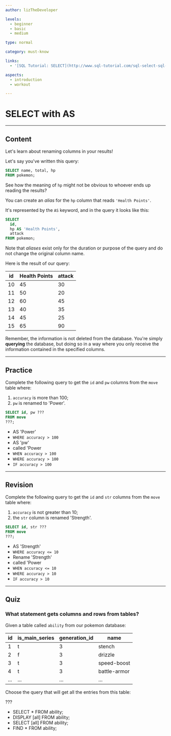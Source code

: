 ```yaml
---
author: lizTheDeveloper

levels:
  - beginner
  - basic
  - medium

type: normal

category: must-know

links:
  - '[SQL Tutorial: SELECT](http://www.sql-tutorial.com/sql-select-sql-tutorial/){website}'

aspects:
  - introduction
  - workout

---
```


# SELECT with AS

---
## Content

Let's learn about renaming columns in your results!

Let's say you've written this query:

```sql
SELECT name, total, hp
FROM pokemon;
```

See how the meaning of `hp` might not be obvious to whoever ends up reading the results? 

You can create an *alias* for the `hp` column that reads `'Health Points'`. 

It's represented by the `AS` keyword, and in the query it looks like this:

```sql
SELECT 
  id, 
  hp AS 'Health Points', 
  attack
FROM pokemon;
```

Note that *aliases* exist only for the duration or purpose of the query and do not change the original column name. 

Here is the result of our query:

| id | Health Points | attack |
|----|---------------|--------|
| 10 | 45            | 30     |
| 11 | 50            | 20     |
| 12 | 60            | 45     |
| 13 | 40            | 35     |
| 14 | 45            | 25     |
| 15 | 65            | 90     |

Remember, the information is not deleted from the database. You're simply **querying** the database, but doing so in a way where you only receive the information contained in the specified columns.

---
## Practice

Complete the following query to get the `id` and `pw` columns from the `move` table where:
1. `accuracy` is more than 100;
2. `pw` is renamed to 'Power'.


```sql
SELECT id, pw ???
FROM move
???;
```


* AS 'Power'
* `WHERE accuracy > 100`
* AS 'pw'
* called 'Power
* `WHEN accuracy > 100`
* `WHERE accuracy > 100`
* `IF accuracy > 100`

---
## Revision

Complete the following query to get the `id` and `str` columns from the `move` table where:
1. `accuracy` is not greater than 10;
2. the `str` column is renamed 'Strength'.


```sql
SELECT id, str ???
FROM move
???;
```


* AS 'Strength'
* `WHERE accuracy <= 10`
* Rename 'Strength'
* called 'Power
* `WHEN accuracy <= 10`
* `WHERE accuracy > 10`
* `IF accuracy > 10`

---
## Quiz 
### What statement gets columns and rows from tables?
Given a table called `ability` from our pokemon database:

| id  | is_main_series | generation_id | name         |
|-----|----------------|---------------|--------------|
| 1   | t              | 3             | stench       |
| 2   | f              | 3             | drizzle      |
| 3   | t              | 3             | speed-boost  |
| 4   | t              | 3             | battle-armor |
| ... | ...            | ...           | ...          |

Choose the query that will get all the entries from this table:

 ???

* SELECT * FROM ability;
* DISPLAY [all] FROM ability;
* SELECT [all] FROM ability;
* FIND * FROM ability;
